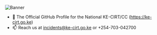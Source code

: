 ![Banner](https://ke-cirt.go.ke/wp-content/uploads/2020/11/CA-LOGO-01-2048x804.png)
- 👋 The Official GitHub Profile for the National KE-CIRT/CC (https://ke-cirt.go.ke)
- 📫 Reach us at incidents@ke-cirt.go.ke or +254-703-042700

<!---
kecirt/kecirt is a ✨ special ✨ repository because its `README.md` (this file) appears on your GitHub profile.
You can click the Preview link to take a look at your changes.
--->
